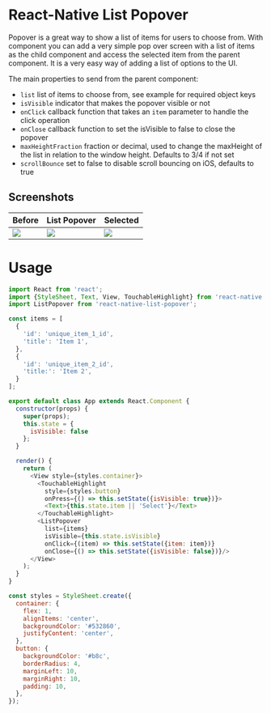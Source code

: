 # React-Native List Popover

Popover is a great way to show a list of items for users to choose from. With <ListPopover/> component you can add a very simple pop over screen with a list of items as the child component and access the selected item from the parent component. It is a very easy way of adding a list of options to the UI.

The main properties to send from the parent component:
* `list` list of items to choose from, see example for required object keys
* `isVisible` indicator that makes the popover visible or not
* `onClick` callback function that takes an `item` parameter to handle the click operation
* `onClose` callback function to set the isVisible to false to close the popover
* `maxHeightFraction` fraction or decimal, used to change the maxHeight of the list in relation to the window height. Defaults to 3/4 if not set
* `scrollBounce` set to false to disable scroll bouncing on iOS, defaults to true


## Screenshots
Before | List Popover | Selected
-------|--------------|---------
![](https://raw.githubusercontent.com/bulenttastan/react-native-list-popover/master/Screenshots/screen1.png) | ![](https://raw.githubusercontent.com/bulenttastan/react-native-list-popover/master/Screenshots/screen2.png) | ![](https://raw.githubusercontent.com/bulenttastan/react-native-list-popover/master/Screenshots/screen3.png)

# Usage

```js
import React from 'react';
import {StyleSheet, Text, View, TouchableHighlight} from 'react-native';
import ListPopover from 'react-native-list-popover';

const items = [
  {
    'id': 'unique_item_1_id',
    'title': 'Item 1',
  },
  {
    'id': 'unique_item_2_id',
    'title:': 'Item 2',
  }
];

export default class App extends React.Component {
  constructor(props) {
    super(props);
    this.state = {
      isVisible: false
    };
  }

  render() {
    return (
      <View style={styles.container}>
        <TouchableHighlight
          style={styles.button}
          onPress={() => this.setState({isVisible: true})}>
          <Text>{this.state.item || 'Select'}</Text>
        </TouchableHighlight>
        <ListPopover
          list={items}
          isVisible={this.state.isVisible}
          onClick={(item) => this.setState({item: item})}
          onClose={() => this.setState({isVisible: false})}/>
      </View>
    );
  }
}

const styles = StyleSheet.create({
  container: {
    flex: 1,
    alignItems: 'center',
    backgroundColor: '#532860',
    justifyContent: 'center',
  },
  button: {
    backgroundColor: '#b8c',
    borderRadius: 4,
    marginLeft: 10,
    marginRight: 10,
    padding: 10,
  },
});
```
